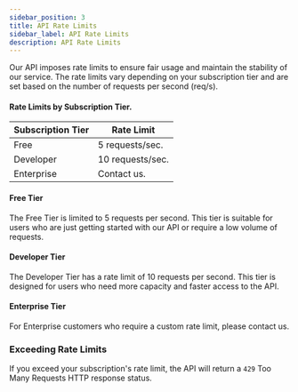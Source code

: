 ```yaml
---
sidebar_position: 3
title: API Rate Limits
sidebar_label: API Rate Limits
description: API Rate Limits
---
```


Our API imposes rate limits to ensure fair usage and maintain the stability of our service. The rate limits vary depending on your subscription tier and are set based on the number of requests per second (req/s).

#### Rate Limits by Subscription Tier.

| Subscription Tier | Rate Limit       |
| ----------------- | ---------------- |
| Free              | 5 requests/sec.  |
| Developer         | 10 requests/sec. |
| Enterprise        | Contact us.      |

#### Free Tier

The Free Tier is limited to 5 requests per second. This tier is suitable for users who are just getting started with our API or require a low volume of requests.

#### Developer Tier

The Developer Tier has a rate limit of 10 requests per second. This tier is designed for users who need more capacity and faster access to the API.

#### Enterprise Tier

For Enterprise customers who require a custom rate limit, please contact us.

### Exceeding Rate Limits

If you exceed your subscription's rate limit, the API will return a `429` Too Many Requests HTTP response status.
